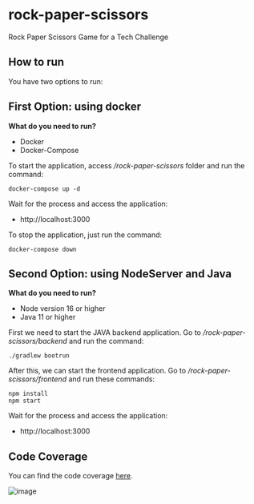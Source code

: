 # rock-paper-scissors
Rock Paper Scissors Game for a Tech Challenge

## How to run
You have two options to run:

## First Option: using docker
**What do you need to run?**
- Docker
- Docker-Compose

To start the application, access */rock-paper-scissors* folder and run the command:
````
docker-compose up -d
````

Wait for the process and access the application:
- http://localhost:3000

To stop the application, just run the command:
````
docker-compose down
````

## Second Option: using NodeServer and Java
**What do you need to run?**
- Node version 16 or higher
- Java 11 or higher

First we need to start the JAVA backend application. Go to  */rock-paper-scissors/backend* and run the command:
````
./gradlew bootrun
````

After this, we can start the frontend application. Go to */rock-paper-scissors/frontend* and run these commands:
````
npm install
npm start
````
Wait for the process and access the application:
- http://localhost:3000

## Code Coverage
You can find the code coverage [here](https://sonarcloud.io/summary/overall?id=andrewsdosreis_rock-paper-scissors).

![image](https://user-images.githubusercontent.com/19553909/152074836-5f4647e7-f3bd-4fe4-a5a8-854d1e993ae9.png)

